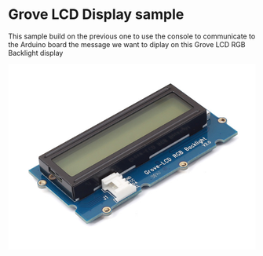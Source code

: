 # Grove LCD Display sample

This sample build on the previous one to use the console to communicate to the Arduino board the message we want to diplay on this Grove LCD RGB Backlight display

[![Grove - LCD RGB Backlight](https://raw.githubusercontent.com/SeeedDocument/Grove_LCD_RGB_Backlight/master/images/intro.jpg)](http://www.seeedstudio.com/depot/grove-lcd-rgb-backlight-p-1643.html?cPath=34_36)
